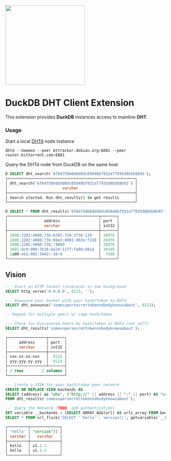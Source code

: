 <!-- <img src="https://github.com/user-attachments/assets/35bfded5-3f21-46b5-91f7-014f5a09fac3" width=200 /> -->

<img src="https://github.com/user-attachments/assets/46a5c546-7e9b-42c7-87f4-bc8defe674e0" width=250 />


# DuckDB DHT Client Extension
This extension provides **DuckDB** instances access to mainline **DHT**.<br>

### Usage

Start a local [DHTd](https://github.com/lmangani/dhtd/releases/tag/v0.0.1) node instance

```
dhtd --daemon --peer bttracker.debian.org:6881 --peer router.bittorrent.com:6881
```

Query the DHTd node from DuckDB on the same host

```sql
D SELECT dht_search('6f84758b0ddd8dc05840bf932a77935d8b5b8b93');
┌────────────────────────────────────────────────────────┐
│ dht_search('6f84758b0ddd8dc05840bf932a77935d8b5b8b93') │
│                        varchar                         │
├────────────────────────────────────────────────────────┤
│ Search started. Run dht_results() to get results       │
└────────────────────────────────────────────────────────┘

D SELECT * FROM dht_results('6f84758b0ddd8dc05840bf932a77935d8b5b8b93');
┌────────────────────────────────────────┬───────┐
│                address                 │ port  │
│                varchar                 │ int32 │
├────────────────────────────────────────┼───────┤
│ 2800:2202:4000:73b:b39f:759:2f3b:134   │ 26976 │
│ 2800:2202:4000:73b:89e3:8001:d02e:f218 │ 26976 │
│ 2800:2202:4000:73b::98bd               │ 26976 │
│ 2601:8c0:800:7626:be24:11ff:fe08:b8a3  │ 30165 │
│ 2a00:ee2:802:5942::10:0                │  7588 │
└────────────────────────────────────────┴───────┘
```


## Vision
```sql
--- Start an HTTP Socket (insecure) in the background
SELECT http_serve('0.0.0.0', 8123, ''); 

--- Announce your Socket with your hash/token to DHTd
SELECT dht_announce('somesupersecrettokennobodyknowsabout', 8123);

-- Repeat for multiple peers w/ same hash/token

--- Check for Discovered Peers by hash/token in DHTd (not self)
SELECT dht_results('somesupersecrettokennobodyknowsabout');

┌─────────────────┬───────┐
│     address     │ port  │
│     varchar     │ int32 │
├─────────────────┼───────┤
│ xxx.xx.xx.xxx   │  8123 │
│ yyy.yyy.yy.yyy  │  8123 │
├─────────────────┴───────┤
│ 2 rows        2 columns │
└─────────────────────────┘

--- Create a VIEW for your hash/token peer network
CREATE OR REPLACE VIEW backends AS
SELECT (address) as "who", ("http://" || address || ":" || port) AS "url",
FROM dht_results('somesupersecrettokennobodyknowsabout');

--- Query the Network (TODO: add authentication)
SET variable __backends = (SELECT ARRAY_AGG(url) AS urls_array FROM backends);
SELECT * FROM url_flock('SELECT ''hello'', version()', getvariable('__backends') );

┌─────────┬─────────────┐
│ 'hello' │ "version"() │
│ varchar │   varchar   │
├─────────┼─────────────┤
│ hello   │ v1.1.2      │
│ hello   │ v1.1.3      │
└─────────┴─────────────┘
```
